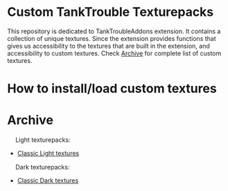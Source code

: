 # Custom TankTrouble Texturepacks
This repository is dedicated to TankTroubleAddons extension. It contains a collection of unique textures. Since the extension provides functions that gives us accessibility to the textures that are built in the extension, and accessibility to custom textures. Check [Archive](https://github.com/kamarov-therussiantank/custom-tanktrouble-texturepacks/blob/main/README.md#archive) for complete list of custom textures.

# How to install/load custom textures

# Archive
<div><img src="https://raw.githubusercontent.com/kamarov-therussiantank/custom-tanktrouble-texturepacks/refs/heads/main/tex-buttons/light-textures.png" style="width: 15px"> Light texturepacks:<div/>

  - [Classic Light textures](https://github.com/kamarov-therussiantank/custom-tanktrouble-texturepacks/raw/refs/heads/main/texturepacks/classic-light-texturepack.zip)
   
<div><img src="https://raw.githubusercontent.com/kamarov-therussiantank/custom-tanktrouble-texturepacks/refs/heads/main/tex-buttons/dark-textures.png" style="width: 15px"> Dark texturepacks:<div/>
   
  - [Classic Dark textures](https://github.com/kamarov-therussiantank/custom-tanktrouble-texturepacks/raw/refs/heads/main/texturepacks/classic-dark-texturepack.zip)

